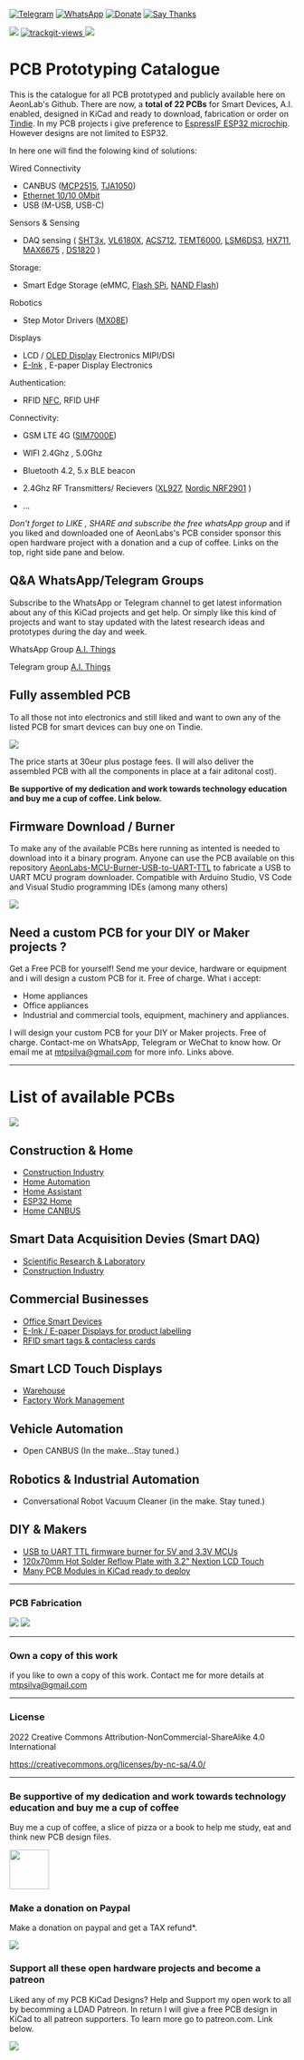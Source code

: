 [![Telegram](https://img.shields.io/badge/join-telegram-blue.svg?style=for-the-badge)](https://t.me/+W4rVVa0_VLEzYmI0)
 [![WhatsApp](https://img.shields.io/badge/join-whatsapp-green.svg?style=for-the-badge)](https://chat.whatsapp.com/FkNC7u83kuy2QRA5sqjBVg) 
 [![Donate](https://img.shields.io/badge/donate-$-brown.svg?style=for-the-badge)](http://paypal.me/mtpsilva)
 [![Say Thanks](https://img.shields.io/badge/Say%20Thanks-!-yellow.svg?style=for-the-badge)](https://saythanks.io/to/mtpsilva)

![](https://img.shields.io/github/last-commit/aeonSolutions/PCB-Prototyping-Catalogue?style=for-the-badge)
<a href="https://trackgit.com">
<img src="https://us-central1-trackgit-analytics.cloudfunctions.net/token/ping/l5m5z1845s10s47cuyl5" alt="trackgit-views" />
</a>  ![](https://views.whatilearened.today/views/github/aeonSolutions/PCB_Prototyping_Catalogue.svg?style=for-the-badge&logo=appveyor) 


# PCB Prototyping Catalogue
This is the catalogue for all PCB prototyped and publicly available here on AeonLab's Github. There are now, a **total of 22 PCBs** for Smart Devices, A.I. enabled, designed in KiCad and ready to download, fabrication or order on [Tindie](https://www.tindie.com/products/aeonlabs/).
In my PCB projects i give preference to [EspressIF ESP32 microchip](https://s.click.aliexpress.com/e/_DepDnsn). However designs are not limited to ESP32. 

In here one will find the folowing kind of solutions:

Wired Connectivity
- CANBUS ([MCP2515](https://s.click.aliexpress.com/e/_DncRgN5), [TJA1050](https://s.click.aliexpress.com/e/_DF0Cqyb))
- [Ethernet 10/10 0Mbit](https://s.click.aliexpress.com/e/_DlZVeoT)
- USB (M-USB, USB-C)

Sensors & Sensing
-  DAQ sensing ( [SHT3x](https://s.click.aliexpress.com/e/_DkC7RQL), [VL6180X](https://s.click.aliexpress.com/e/_DmCp9R5), [ACS712](https://s.click.aliexpress.com/e/_DlvK05l), [TEMT6000](https://s.click.aliexpress.com/e/_Dk5Ecir),  [LSM6DS3](https://s.click.aliexpress.com/e/_DCIluBv), [HX711](https://s.click.aliexpress.com/e/_DBXNAv5), [MAX6675](https://s.click.aliexpress.com/e/_Dkq3tpv) , [DS1820](https://s.click.aliexpress.com/e/_DFNPD27)  )

Storage:
- Smart Edge Storage (eMMC, [Flash SPi](https://s.click.aliexpress.com/e/_DmQfH3l), [NAND Flash](https://s.click.aliexpress.com/e/_DB2PLgn))

Robotics 
- Step Motor Drivers ([MX08E](https://s.click.aliexpress.com/e/_DFN2CG7))

Displays
- LCD / [OLED Display](https://s.click.aliexpress.com/e/_DFrRpPd) Electronics MIPI/DSI
- [E-Ink](https://s.click.aliexpress.com/e/_DCYDTGB) , E-paper Display Electronics

Authentication:
- RFID [NFC](https://s.click.aliexpress.com/e/_DEkHPRl), RFID UHF

Connectivity:
- GSM LTE 4G ([SIM7000E](https://s.click.aliexpress.com/e/_DB7kwwR))
- WIFI 2.4Ghz , 5.0Ghz
- Bluetooth 4.2, 5.x BLE beacon
- 2.4Ghz RF Transmitters/ Recievers ([XL927](https://s.click.aliexpress.com/e/_DdxbOCT), [Nordic NRF2901](https://s.click.aliexpress.com/e/_DCSsPLN) )

- ...
 

*Don't forget to LIKE , SHARE and subscribe the free whatsApp group* and if you liked and downloaded one of AeonLabs's PCB consider sponsor this open hardware project with a donation and a cup of coffee. Links on the top, right side pane and below.

## Q&A WhatsApp/Telegram Groups
Subscribe to the WhatsApp or Telegram channel to get latest information about any of this KiCad projects and get help. Or simply like this kind of projects and want to stay updated with the latest research ideas and prototypes during the day and week.

WhatsApp Group
[A.I. Things](https://chat.whatsapp.com/FkNC7u83kuy2QRA5sqjBVg)

Telegram group
[A.I. Things](https://t.me/+W4rVVa0_VLEzYmI0)

## Fully assembled PCB
To all those not into electronics and still liked and want to own any of the listed PCB for smart devices can buy one on Tindie.

[![](https://github.com/aeonSolutions/PCB-Prototyping-Catalogue/blob/main/tindie_sell.png)](https://www.tindie.com/stores/aeonlabs/)

The price starts at 30eur plus postage fees.
(I will also deliver the assembled PCB with all the components in place at a fair aditonal cost).

**Be supportive of my dedication and work towards technology education and buy me a cup of coffee. Link below.**

## Firmware Download / Burner
To make any of the available PCBs here running as intented is needed to download into it a binary program. Anyone can use the PCB available on this repository [AeonLabs-MCU-Burner-USB-to-UART-TTL](https://github.com/aeonSolutions/AeonLabs-MCU-Burner-USB-to-UART-TTL) to fabricate a USB to UART MCU program downloader. Compatible with Arduino Studio, VS Code and Visual Studio programming IDEs (among many others)

![](https://github.com/aeonSolutions/PCB-Prototyping-Catalogue/blob/main/progIDE.png)

## Need a custom PCB for your DIY or Maker projects ?
Get a Free PCB for yourself!
Send me your device, hardware or equipment and i will design a custom PCB for it. Free of charge. What i accept:

- Home appliances
- Office appliances
- Industrial and commercial tools, equipment, machinery and appliances.

I will design your custom PCB for your DIY or Maker projects. Free of charge. Contact-me on WhatsApp, Telegram or WeChat to know how. Or email me at mtpsilva@gmail.com for more info.  Links above.

______________________________________________________________________________________________________________________________
# List of available PCBs
[![](https://github.com/aeonSolutions/PCB-Prototyping-Catalogue/blob/main/tindie_amazing.png)](https://www.tindie.com/stores/aeonlabs/)

## Construction & Home
- [Construction Industry](https://github.com/aeonSolutions/PCB-Prototyping-Catalogue/tree/main/Construction%20Industry/README.md)
- [Home Automation](https://github.com/aeonSolutions/PCB-Prototyping-Catalogue/tree/main/Construction%20Industry/README.md)
- [Home Assistant](https://github.com/aeonSolutions/PCB-Prototyping-Catalogue/tree/main/Construction%20Industry/README.md)
- [ESP32 Home](https://github.com/aeonSolutions/PCB-Prototyping-Catalogue/tree/main/Construction%20Industry/README.md)
- [Home CANBUS](https://github.com/aeonSolutions/PCB-Prototyping-Catalogue/tree/main/Construction%20Industry/README.md)

## Smart Data Acquisition Devies (Smart DAQ)
- [Scientific Research & Laboratory](https://github.com/aeonSolutions/PCB-Prototyping-Catalogue/blob/main/Smart%20DAQ/README.md)
- [Construction Industry](https://github.com/aeonSolutions/PCB-Prototyping-Catalogue/blob/main/Smart%20DAQ/README.md)
 
## Commercial Businesses
 - [Office Smart Devices](https://github.com/aeonSolutions/PCB-Prototyping-Catalogue/blob/main/Commercial%20Business/README.md)
 - [E-Ink / E-paper Displays for product labelling](https://github.com/aeonSolutions/PCB-Prototyping-Catalogue/blob/main/Smart%20LCD%20Touch%20Displays/README.md)
 - [RFID smart tags & contacless cards](https://github.com/aeonSolutions/PCB-Prototyping-Catalogue/blob/main/Commercial%20Business/README.md)

## Smart LCD Touch Displays
 - [Warehouse](https://github.com/aeonSolutions/PCB-Prototyping-Catalogue/blob/main/Smart%20LCD%20Touch%20Displays/README.md)
 - [Factory Work Management](https://github.com/aeonSolutions/PCB-Prototyping-Catalogue/blob/main/Smart%20LCD%20Touch%20Displays/README.md)
 
## Vehicle Automation
 - Open CANBUS (In the make...Stay tuned.)

## Robotics & Industrial Automation
 - Conversational Robot Vacuum Cleaner (in the make. Stay tuned.)
 
## DIY & Makers
- [USB to UART TTL firmware burner for 5V and 3.3V MCUs ](https://github.com/aeonSolutions/PCB-Prototyping-Catalogue/blob/main/DIY-Maker/README.md) 
- [120x70mm Hot Solder Reflow Plate with 3.2" Nextion LCD Touch](https://github.com/aeonSolutions/PCB-Prototyping-Catalogue/blob/main/DIY-Maker/README.md)
- [Many PCB Modules in KiCad ready to deploy](https://github.com/aeonSolutions/PCB-Prototyping-Catalogue/tree/main/PCB-Shields/README.md)

______________________________________________________________________________________________________________________________
### PCB Fabrication
[![](https://github.com/aeonSolutions/PCB-Prototyping-Catalogue/blob/main/all_pcb.png)](https://www.allpcb.com/?Mb_InviteId=79483)
[![](https://github.com/aeonSolutions/PCB-Prototyping-Catalogue/blob/main/pcbway.jpg)](https://www.pcbway.com/setinvite.aspx?inviteid=572526)

______________________________________________________________________________________________________________________________
### Own a copy of this work
if you like to own a copy of this work. Contact me for more details at mtpsilva@gmail.com

______________________________________________________________________________________________________________________________
### License
2022 Creative Commons Attribution-NonCommercial-ShareAlike 4.0 International

https://creativecommons.org/licenses/by-nc-sa/4.0/

______________________________________________________________________________________________________________________________

### Be supportive of my dedication and work towards technology education and buy me a cup of coffee
Buy me a cup of coffee, a slice of pizza or a book to help me study, eat and think new PCB design files.

[<img src="https://cdn.buymeacoffee.com/buttons/v2/default-yellow.png" data-canonical-src="https://cdn.buymeacoffee.com/buttons/v2/default-yellow.png" height="70" />](https://www.buymeacoffee.com/migueltomas)

### Make a donation on Paypal
Make a donation on paypal and get a TAX refund*.

[![](https://github.com/aeonSolutions/PCB-Prototyping-Catalogue/blob/main/paypal_small.png)](http://paypal.me/mtpsilva)

### Support all these open hardware projects and become a patreon  
Liked any of my PCB KiCad Designs? Help and Support my open work to all by becomming a LDAD Patreon.
In return I will give a free PCB design in KiCad to all patreon supporters. To learn more go to patreon.com. Link below.

[![](https://github.com/aeonSolutions/PCB-Prototyping-Catalogue/blob/main/patreon_small.png)](https://www.patreon.com/ldad)


